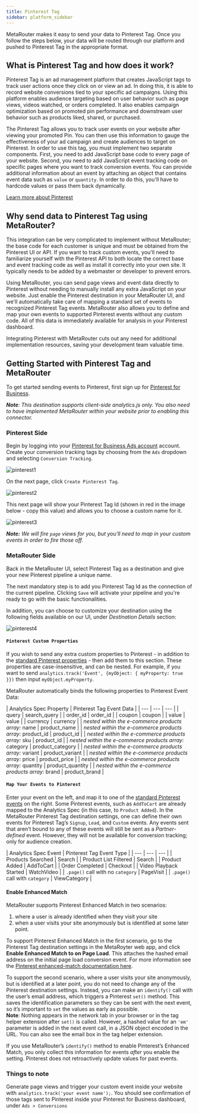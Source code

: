 ```yaml
---
title: Pinterest Tag
sidebar: platform_sidebar
---
```

MetaRouter makes it easy to send your data to Pinterest Tag. Once you follow the steps below, your data will be routed through our platform and pushed to Pinterest Tag in the appropriate format.

## What is Pinterest Tag and how does it work?

Pinterest Tag is an ad management platform that creates JavaScript tags to track user actions once they click on or view an ad. In doing this, it is able to record website conversions tied to your specific ad campaigns. Using this platform enables audience targeting based on user behavior such as page views, videos watched, or orders completed. It also enables campaign optimization based on promoted pin performance and downstream user behavior such as products liked, shared, or purchased.

The Pinterest Tag allows you to track user events on your website after viewing your promoted Pin. You can then use this information to gauge the effectiveness of your ad campaign and create audiences to target on Pinterest. In order to use this tag, you must implement two separate components. First, you need to add JavaScript base code to every page of your website. Second, you need to add JavaScript event tracking code on specific pages where you want to track conversion events. You can provide additional information about an event by attaching an object that contains event data such as `value` or `quantity`. In order to do this, you'll have to hardcode values or pass them back dynamically.

[Learn more about Pinterest](https://business.pinterest.com/en)

## Why send data to Pinterest Tag using MetaRouter?

This integration can be very complicated to implement without MetaRouter; the base code for each customer is unique and must be obtained from the Pinterest UI or API. If you want to track custom events, you'll need to familiarize yourself with the Pinterest API to both locate the correct base and event tracking code as well as install it correctly into your own site. It typically needs to be added by a webmaster or developer to prevent errors.

Using MetaRouter, you can send page views and event data directly to Pinterest without needing to manually install any extra JavaScript on your website. Just enable the Pinterest destination in your MetaRouter UI, and we'll automatically take care of mapping a standard set of events to recognized Pinterest Tag events. MetaRouter also allows you to define and map your own events to supported Pinterest events without any custom code. All of this data is immediately available for analysis in your Pinterest dashboard.

Integrating Pinterest with MetaRouter cuts out any need for additional implementation resources, saving your development team valuable time.

## Getting Started with Pinterest Tag and MetaRouter

To get started sending events to Pinterest, first sign up for [Pinterest for Business](https://business.pinterest.com/en).

***Note**: This destination supports client-side analytics.js only. You also need to have implemented MetaRouter within your website prior to enabling this connector.*

### Pinterest Side

Begin by logging into your [Pinterest for Business Ads account](https://ads.pinterest.com) account. Create your conversion tracking tags by choosing from the `Ads` dropdown and selecting `Conversion Tracking`.

![pinterest1](../../../images/pinterest-tag-1.png)

On the next page, click `Create Pinterest Tag`.

![pinterest2](../../../images/pinterest-tag-2.png)

This next page will show your Pinterest Tag Id (shown in red in the image below - copy this value) and allows you to choose a custom name for it.

![pinterest3](../../../images/pinterest-tag-3.png)

***Note:** We will fire `page` views for you, but you'll need to map in your custom events in order to fire those off.*

### MetaRouter Side

Back in the MetaRouter UI, select Pinterest Tag as a destination and give your new Pinterest pipeline a unique name.

The next mandatory step is to add you Pinterest Tag Id as the connection of the current pipeline. Clicking `Save` will activate your pipeline and you're ready to go with the basic functionalities.

In addition, you can choose to customize your destination using the following fields available on our UI, under _Destination Details_ section:

![pinterest4](../../../images/pinterest-tag-4.png)

#### `Pinterest Custom Properties`

If you wish to send any extra custom properties to Pinterest - in addition to the [standard Pinterest properties](https://help.pinterest.com/sites/help/files/pinterest_tag_instructions.pdf) - then add them to this section. These properties are case-insensitive, and can be nested. For example, if you want to send `analytics.track('Event', {myObject: { myProperty: true }})` then input `myObject.myProperty`.

MetaRouter automatically binds the following properties to Pinterest Event Data:

| Analytics Spec Property | Pinterest Tag Event Data |
| --- | --- | --- |
| query | search_query |
| order_id | order_id |
| coupon | coupon |
| value | value |
| currency | currency |
| *nested within the e-commerce products array:* name | product_name |
| *nested within the e-commerce products array:* product_id | product_id |
| *nested within the e-commerce products array:* sku | product_id |
| *nested within the e-commerce products array:* category | product_category |
| *nested within the e-commerce products array:* variant | product_variant |
| *nested within the e-commerce products array:* price | product_price |
| *nested within the e-commerce products array:* quantity | product_quantity |
| *nested within the e-commerce products array:* brand | product_brand |

#### `Map Your Events to Pinterest`

Enter your event on the left, and map it to one of the [standard Pinterest events](https://help.pinterest.com/sites/help/files/pinterest_tag_instructions.pdf) on the right. Some Pinterest events, such as `AddToCart` are already mapped to the Analytics Spec (in this case, to `Product Added`). In the MetaRouter Pinterest Tag destination settings, one can define their own events for Pinterest Tag’s `Signup`, `Lead`, and `Custom` events. Any events sent that aren’t bound to any of these events will still be sent as a *Partner-defined* event. However, they will not be available for conversion tracking; only for audience creation.

| Analytics Spec Event | Pinterest Tag Event Type |
| --- | --- | --- |
| Products Searched | Search |
| Product List Filtered | Search |
| Product Added | AddToCart |
| Order Completed | Checkout |
| Video Playback Started | WatchVideo |
| `.page()` call with no `category` | PageVisit |
| `.page()` call with `category` | ViewCategory |

#### Enable Enhanced Match

MetaRouter supports Pinterest Enhanced Match in two scenarios:

1. where a user is already identified when they visit your site
2. when a user visits your site anonymously but is identified at some later point.


To support Pinterest Enhanced Match in the first scenario, go to the Pinterest Tag destination settings in the MetaRoyter web app, and click **Enable Enhanced Match to on Page Load**. This attaches the hashed email address on the initial page load conversion event. For more information see the [Pinterest enhanced-match documentation here](https://help.pinterest.com/en/business/article/enhanced-match).

To support the second scenario, where a user visits your site anonymously, but is identified at a later point, you do not need to change any of the Pinterest destination settings. Instead, you can make an `identify()` call with the user’s email address, which triggers a Pinterest `set()` method. This saves the identification parameters so they can be sent with the next event, so it’s important to `set` the values as early as possible.  
**Note**: Nothing appears in the network tab in your browser or in the tag helper extension after `set()` is called. However, a hashed value for an `'em'` parameter is added in the next event call, in a JSON object encoded in the URL. You can also see the email box in the tag helper extension.

If you use MetaRouter’s `identify()` method to enable Pinterest’s Enhanced Match, you only collect this information for events *after* you enable the setting. Pinterest does not retroactively update values for past events.

### Things to note

Generate page views and trigger your custom event inside your website with `analytics.track('your event name');`. You should see confirmation of those tags sent to Pinterest inside your Pinterest for Business dashboard, under `Ads > Conversions`
